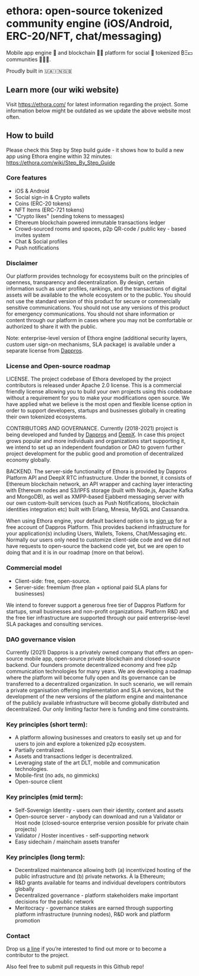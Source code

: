 # ethora: open-source tokenized community engine (iOS/Android, ERC-20/NFT, chat/messaging)
Mobile app engine 📱 and blockchain 🔗🌐 platform for social 💬 tokenized ₿Ξ💵 communities 👥👥👥. 

Proudly built in 🇺🇦🇮🇳🇬🇧

## Learn more (our wiki website)
Visit https://ethora.com/ for latest information regarding the project. 
Some information below might be outdated as we update the above website most often. 

## How to build
Please check this Step by Step build guide - it shows how to build a new app using Ethora engine within 32 minutes: https://ethora.com/wiki/Step_By_Step_Guide

### Core features
* iOS & Android
* Social sign-in & Crypto wallets
* Coins (ERC-20 tokens)
* NFT Items (ERC-721 tokens)
* "Crypto likes" (sending tokens to messages)
* Ethereum blockchain powered immutable transactions ledger
* Crowd-sourced rooms and spaces, p2p QR-code / public key - based invites system
* Chat & Social profiles
* Push notifications

### Disclaimer

Our platform provides technology for ecosystems built on the principles of openness, transparency and decentralization. By design, certain information such as user profiles, rankings, and the transactions of digital assets will be available to the whole ecosystem or to the public. You should not use the standard version of this product for secure or commercially sensitive communications. You should not use any versions of this product for emergency communications. You should not share information or content through our platform in cases where you may not be comfortable or authorized to share it with the public.

Note: enterprise-level version of Ethora engine (additional security layers, custom user sign-on mechanisms, SLA package) is available under a separate license from <a href="https://www.dappros.com/contact-us/">Dappros</a>.

### License and Open-source roadmap

LICENSE. The project codebase of Ethora developed by the project contributors is released under Apache 2.0 license. 
This is a commercial friendly license allowing you to build your own projects using this codebase without a requirement for you to make your modifications open source.
We have applied what we believe is the most open and flexible license option in order to support developers, startups and businesses globally in creating their own tokenized ecosystems. 

CONTRIBUTORS AND GOVERNANCE. Currently (2018-2021) project is being developed and funded by <a href="https://www.dappros.com/">Dappros</a> and <a href="http://deepxhub.com/">DeepX</a>. In case this project grows popular and more individuals and organizations start supporting it, we intend to set up an independent foundation or DAO to govern further project development for the public good and promotion of decentralized economy globally.

BACKEND. The server-side functionality of Ethora is provided by Dappros Platform API and DeepX RTC infrastructure. Under the bonnet, it consists of Ethereum blockchain network, an API wrapper and caching layer interacting with Ethereum nodes and S3/IPFS storage (built with Node.js, Apache Kafka and MongoDB), as well as XMPP-based Ejabberd messaging server with our own custom-built services (such as Push Notifications, blockchain identities integration etc) built with Erlang, Mnesia, MySQL and Cassandra. 

When using Ethora engine, your default backend option is to <a href="https://app.dappros.com/register">sign up</a> for a free account of Dappros Platform. This provides backend infrastructure for your application(s) including Users, Wallets, Tokens, Chat/Messaging etc. Normally our users only need to customize client-side code and we did not have requests to open-source the backend code yet, but we are open to doing that and it is in our roadmap (more on that below).

### Commercial model

*  Client-side: free, open-source.
*  Server-side: freemium (free plan + optional paid SLA plans for businesses)

We intend to forever support a generous free tier of Dappros Platform for startups, small businesses and non-profit organizations. 
Platform R&D and the free tier infrastructure are supported through our paid entrerprise-level SLA packages and consulting services.

### DAO governance vision

Currently (2021) Dappros is a privately owned company that offers an open-source mobile app, open-source private blockchain and closed-source backend. Our founders promote decentralized economy and free p2p communication technologies for many years. We are developing a roadmap where the platform will become fully open and its governance can be transferred to a decentralized organization. In such scenario, we will remain a private organisation offering implementation and SLA services, but the development of the new versions of the platform engine and maintenance of the publicly available infrastructure will become globally distributed and decentralized. Our only limiting factor here is funding and time constraints. 

### Key principles (short term):

* A platform allowing businesses and creators to easily set up and for users to join and explore a tokenized p2p ecosystem.
*  Partially centralized. 
* Assets and transactions ledger is decentralized.
* Leveraging state of the art DLT, mobile and communication technologies.
* Mobile-first (no ads, no gimmicks)
* Open-source client

### Key principles (mid term):

* Self-Sovereign Identity - users own their identity, content and assets
* Open-source server - anybody can download and run a Validator or Host node (closed-source enterprise version possible for private chain projects)
* Validator / Hoster incentives - self-supporting network
* Easy sidechain / mainchain assets transfer


### Key principles (long term):

* Decentralized maintenance allowing both (a) incentivized hosting of the public infrastructure and (b) private networks. À la Ethereum;
* R&D grants available for teams and individual developers contributors globally
* Decentralized governance - platform stakeholders make important decisions for the public network 
* Meritocracy - governance stakes are earned through supporting platform infrastructure (running nodes), R&D work and platform promotion

### Contact

Drop us <a href="https://www.dappros.com/contact-us/">a line</a> if you’re interested to find out more or to become a contributor to the project. 

Also feel free to submit pull requests in this Github repo!
